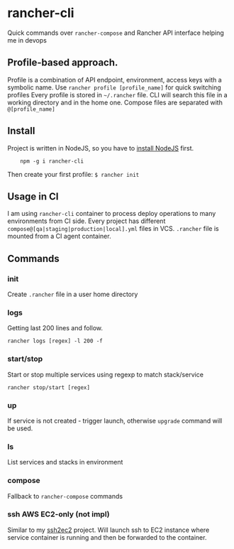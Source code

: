 # rancher-cli

Quick commands over `rancher-compose` and Rancher API interface helping me in devops
  
## Profile-based approach. 
Profile is a combination of API endpoint, environment, access keys with a symbolic name. Use `rancher profile [profile_name]` for quick switching profiles
Every profile is stored in `~/.rancher` file. CLI will search this file in a working directory and in the home one.
Compose files are separated with `@[profile_name]`

## Install
Project is written in NodeJS, so you have to [install NodeJS](https://nodejs.org) first.
```
    npm -g i rancher-cli
```
Then create your first profile: `$ rancher init`

## Usage in CI
I am using `rancher-cli` container to process deploy operations to many environments from CI side. Every project has different `compose@[qa|staging|production|local].yml` files in VCS. `.rancher` file is mounted from a CI agent container.

## Commands

### init
Create `.rancher` file in a user home directory

### logs
Getting last 200 lines and follow.
```
rancher logs [regex] -l 200 -f
```
### start/stop
Start or stop multiple services using regexp to match stack/service
```
rancher stop/start [regex]
```

### up
If service is not created - trigger launch, otherwise `upgrade` command will be used.

### ls
List services and stacks in environment
### compose
Fallback to `rancher-compose` commands
### ssh AWS EC2-only (not impl)
Similar to my [ssh2ec2](https://github.com/ndelitski/ssh2ec2) project.
Will launch ssh to EC2 instance where service container is running and then be forwarded to the container.
